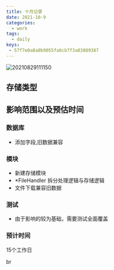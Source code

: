```yaml
---
title: 十月记录
date: 2021-10-9
categories:
  - work
tags:
  - daily
keys:
 - 57f7e0a8a0b9055fa6cb7f3a03889387
---
```


![20210829111150](https://gitee.com/snowyan/image/raw/master/2021/20210829111150.jpg)

<!-- more -->

## 存储类型

## 影响范围以及预估时间

### 数据库

- 添加字段,旧数据兼容

### 模块

- 新建存储模块
- *FileHandler 拆分处理逻辑与存储逻辑
- 文件下载兼容旧数据

### 测试

- 由于影响的较为基础，需要测试全面覆盖

### 预计时间

15个工作日

br